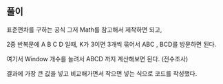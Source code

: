 ## 풀이 

표준편차를 구하는 공식 그저 Math를 참고해서 제작하면 되고, 

2중 반복문에 A B C D 일때, K가 3이면 3개씩 묶어서 ABC , BCD를 방문하면 된다. 

여기서 Window 개수를 늘려서 ABCD 까지 계산해보면 된다. (전수조사) 

결과에 가장 큰 값을 넣고 비교해가면서 작으면 넣는 식으로 코드를 작성했다.